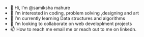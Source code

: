 - 👋 Hi, I’m @samiksha mahure
- 👀 I’m interested in coding, problem solving ,designing and art
- 🌱 I’m currently learning Data structures and algorithms 
- 💞️ I’m looking to collaborate on web developlment projects
- 📫 How to reach me email me or reach out to me on linkedn.

<!---
samiksha-5/samiksha-5 is a ✨ special ✨ repository because its `README.md` (this file) appears on your GitHub profile.
You can click the Preview link to take a look at your changes.
--->
